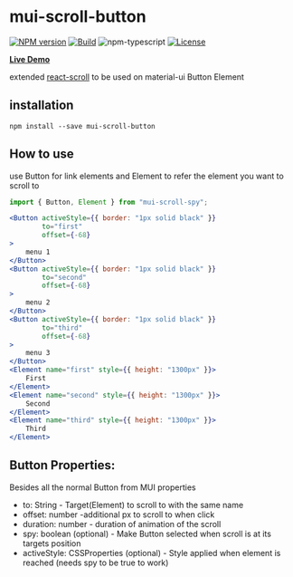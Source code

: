 # mui-scroll-button

[![NPM version][npm-image]][npm-url]
[![Build][github-build]][github-build-url]
![npm-typescript]
[![License][github-license]][github-license-url]

[**Live Demo**](https://tonyjsdev.github.io/mui-scroll-spy/)

extended [react-scroll](https://github.com/fisshy/react-scroll) to be used on material-ui Button Element

## installation

`npm install --save mui-scroll-button`

## How to use

use Button for link elements and Element to refer the element you want to scroll to

```jsx
import { Button, Element } from "mui-scroll-spy";

<Button activeStyle={{ border: "1px solid black" }}
        to="first"
        offset={-68}
>
    menu 1
</Button>
<Button activeStyle={{ border: "1px solid black" }}
        to="second"
        offset={-68}
>
    menu 2
</Button>
<Button activeStyle={{ border: "1px solid black" }}
        to="third"
        offset={-68}
>
    menu 3
</Button>
<Element name="first" style={{ height: "1300px" }}>
    First
</Element>
<Element name="second" style={{ height: "1300px" }}>
    Second
</Element>
<Element name="third" style={{ height: "1300px" }}>
    Third
</Element>
```

## Button Properties:

Besides all the normal Button from MUI properties

- to: String - Target(Element) to scroll to with the same name
- offset: number -additional px to scroll to when click
- duration: number - duration of animation of the scroll
- spy: boolean (optional) - Make Button selected when scroll is at its targets position
- activeStyle: CSSProperties (optional) - Style applied when element is reached (needs spy to be true to work)

[npm-url]: https://www.npmjs.com/package/mui-scroll-button
[npm-image]: https://img.shields.io/npm/v/mui-scroll-button
[github-license]: https://img.shields.io/github/license/tonyjsdev/mui-scroll-spy
[github-license-url]: https://github.com/tonyjsdev/mui-scroll-spy/blob/master/LICENSE
[github-build]: https://github.com/tonyjsdev/mui-scroll-spy/actions/workflows/publish.yml/badge.svg
[github-build-url]: https://github.com//tonyjsdev/mui-scroll-spy/actions/workflows/publish.yml
[npm-typescript]: https://img.shields.io/npm/types/mui-scroll-button
